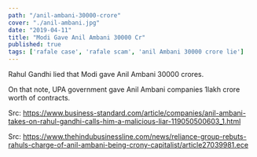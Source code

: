 ```yaml
---
path: "/anil-ambani-30000-crore"
cover: "./anil-ambani.jpg"
date: "2019-04-11"
title: "Modi Gave Anil Ambani 30000 Cr"
published: true
tags: ['rafale case', 'rafale scam', 'anil Ambani 30000 crore lie']
---
```


Rahul Gandhi lied that Modi gave Anil Ambani 30000 crores.  

On that note, UPA government gave Anil Ambani companies 1lakh crore worth of contracts.

Src: https://www.business-standard.com/article/companies/anil-ambani-takes-on-rahul-gandhi-calls-him-a-malicious-liar-119050500603_1.html

Src: https://www.thehindubusinessline.com/news/reliance-group-rebuts-rahuls-charge-of-anil-ambani-being-crony-capitalist/article27039981.ece
